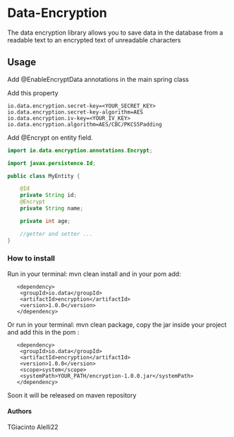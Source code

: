 # Data-Encryption

The data encryption library allows you to save data in the database from a readable text to an encrypted text of
unreadable characters

## Usage

Add @EnableEncryptData annotations in the main spring class

Add this property

```
io.data.encryption.secret-key=<YOUR_SECRET_KEY>
io.data.encryption.secret-key-algorithm=AES
io.data.encryption.iv-key=<YOUR_IV_KEY>
io.data.encryption.algorithm=AES/CBC/PKCS5Padding
```

Add @Encrypt on entity field.

```java
import io.data.encryption.annotations.Encrypt;

import javax.persistence.Id;

public class MyEntity {

    @Id
    private String id;
    @Encrypt
    private String name;

    private int age;

    //getter and setter ...
}
```

### How to install

Run in your terminal: mvn clean install and in your pom add:

```
   <dependency>
    <groupId>io.data</groupId>
    <artifactId>encryption</artifactId>
    <version>1.0.0</version>
   </dependency>
```

Or run in your terminal: mvn clean package,  copy the jar inside your project and add this in the pom :

```
   <dependency>
    <groupId>io.data</groupId>
    <artifactId>encryption</artifactId>
    <version>1.0.0</version>
    <scope>system</scope>
    <systemPath>YOUR_PATH/encryption-1.0.0.jar</systemPath>
   </dependency>
```

Soon it will be released on maven repository

#### Authors

TGiacinto Alelli22
